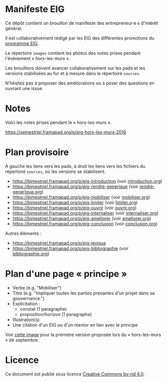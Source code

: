 # Manifeste EIG

Ce dépôt contient un brouillon de manifeste des entrepreneur·e·s
d'intérêt général.

Il est collaborativement rédigé par les EIG des différentes promotions
du [programme EIG](https://entrepreneur-interet-general.etalab.gouv.fr).

Le répertoire `images` contient les photos des notes prises pendant
l'événement « hors-les-murs ».

Les brouillons doivent avancer collaborativement sur les pads et les
versions stabilisées au fur et à mesure dans le répertoire `sources`.

N'hésitez pas à proposer des améliorations ou à poser des questions en
ouvrant une issue.

# Notes

Voici les notes prises pendant le « hors-les-murs ».

https://semestriel.framapad.org/p/eig-hors-les-murs-2018

# Plan provisoire

À gauche les liens vers les pads, à droit les liens vers les fichiers
du répertoire `sources`, où les versions se stabilisent.

- https://bimestriel.framapad.org/p/eig-introduction (voir [introduction.org](sources/introduction.org))
- https://bimestriel.framapad.org/p/eig-rendre-generique (voir [rendre-generique.org](sources/rendre-generique.org))
- https://bimestriel.framapad.org/p/eig-mobiliser (voir [mobiliser.org](sources/mobiliser.org))
- https://bimestriel.framapad.org/p/eig-limiter (voir [limiter.org](sources/limiter.org))
- https://bimestriel.framapad.org/p/eig-ouvrir (voir [ouvrir.org](sources/ouvrir.org))
- https://bimestriel.framapad.org/p/eig-internaliser (voir [internaliser.org](sources/internaliser.org))
- https://bimestriel.framapad.org/p/eig-ameliorer (voir [ameliorer.org](sources/ameliorer.org))
- https://bimestriel.framapad.org/p/eig-conclusion (voir [conclusion.org](sources/conclusion.org))

Autres éléments :

- https://bimestriel.framapad.org/p/eig-lexique
- https://bimestriel.framapad.org/p/eig-bibliographie (voir [bibliographie.org](sources/bibliographie.org))

# Plan d'une page « principe »

- Verbe (e.g. "Mobiliser")
- Titre (e.g. "Impliquer toutes les parties prenantes d'un projet dans sa gouvernance.")
- Explicitation :
  - constat (1 paragraphe)
  - proposition/horizon (1 paragraphe)
- Illustration(s)
- Une citation d'un EIG ou d'un mentor en lien avec le principe

Voir [cette image](images/presentation-page-engagement.jpg) pour la
première version proposée lors du « hors-les-murs » de septembre.

# Licence

Ce document est publié sous licence [Creative Commons by-nd
4.0](https://creativecommons.org/licenses/by-nd/2.0/fr/).
